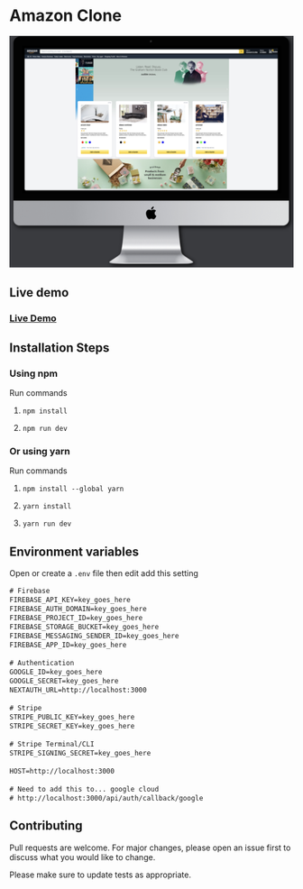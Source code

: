 # Amazon Clone

![Template Screenshot](TemplateScreenshot.png?raw=true "Template Screenshot")

## Live demo

### [Live Demo](https://amazon-clone-nextjs-4.netlify.app)

## Installation Steps

### Using npm

Run commands

1. `npm install`

2. `npm run dev`

### Or using yarn

Run commands

1. `npm install --global yarn`

2. `yarn install`

3. `yarn run dev`

## Environment variables

Open or create a `.env` file then edit add this setting

```
# Firebase
FIREBASE_API_KEY=key_goes_here
FIREBASE_AUTH_DOMAIN=key_goes_here
FIREBASE_PROJECT_ID=key_goes_here
FIREBASE_STORAGE_BUCKET=key_goes_here
FIREBASE_MESSAGING_SENDER_ID=key_goes_here
FIREBASE_APP_ID=key_goes_here

# Authentication
GOOGLE_ID=key_goes_here
GOOGLE_SECRET=key_goes_here
NEXTAUTH_URL=http://localhost:3000

# Stripe
STRIPE_PUBLIC_KEY=key_goes_here
STRIPE_SECRET_KEY=key_goes_here

# Stripe Terminal/CLI
STRIPE_SIGNING_SECRET=key_goes_here

HOST=http://localhost:3000

# Need to add this to... google cloud
# http://localhost:3000/api/auth/callback/google
```

## Contributing

Pull requests are welcome. For major changes, please open an issue first to discuss what you would like to change.

Please make sure to update tests as appropriate.
